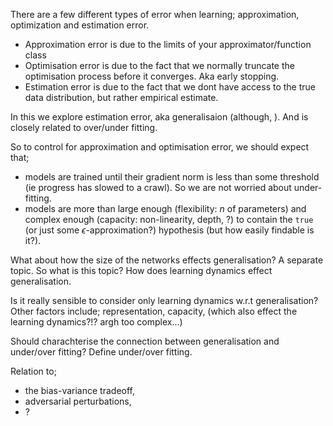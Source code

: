 There are a few different types of error when learning;
approximation, optimization and estimation error.

* Approximation error is due to the limits of your approximator/function class
* Optimisation error is due to the fact that we normally truncate the optimisation process before it converges. Aka early stopping.
* Estimation error is due to the fact that we dont have access to the true data distribution, but rather empirical estimate.
<!-- * ?? error (what other types of error are there) -->

In this we explore estimation error, aka generalisaion (although, ). And is closely related to over/under fitting.

So to control for approximation and optimisation error, we should expect that;

* models are trained until their gradient norm is less than some threshold (ie progress has slowed to a crawl). So we are not worried about under-fitting.
* models are more than large enough (flexibility: $n$ of parameters) and complex enough (capacity: non-linearity, depth, ?) to contain the `true` (or just some $\epsilon$-approximation?) hypothesis (but how easily findable is it?).
<!-- Capacity vs flexibility -  reminds me of a basis and coefficients. -->

What about how the size of the networks effects generalisation? A separate topic. So what is this topic? How does learning dynamics effect generalisation.

Is it really sensible to consider only learning dynamics w.r.t generalisation? Other factors include; representation, capacity, (which also effect the learning dynamics?!? argh too complex...)

Should charachterise the connection between generalisation and under/over fitting? Define under/over fitting.



Relation to;
* the bias-variance tradeoff,
* adversarial perturbations,
* ?
